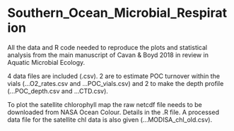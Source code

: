 # Southern_Ocean_Microbial_Respiration
All the data and R code needed to reproduce the plots and statistical analysis from the main manuscript of Cavan & Boyd 2018 in review in Aquatic Microbial Ecology.


4 data files are included (.csv). 2 are to estimate POC turnover within the vials (...O2_rates.csv and ...POC_vials.csv) and 2 to make the depth profile (...POC_depth.csv and ...CTD.csv). 

To plot the satellite chlorophyll map the raw netcdf file needs to be downloaded from NASA Ocean Colour. Details in the .R file. A processed data file for the satellite chl data is also given (...MODISA_chl_old.csv).
